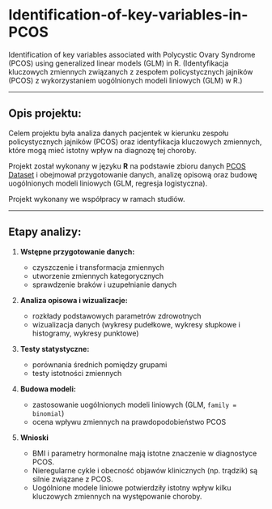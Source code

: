 # Identification-of-key-variables-in-PCOS
Identification of key variables associated with Polycystic Ovary Syndrome (PCOS) using generalized linear models (GLM) in R. (Identyfikacja kluczowych zmiennych związanych z zespołem policystycznych jajników (PCOS) z wykorzystaniem uogólnionych modeli liniowych (GLM) w R.)

---

## Opis projektu:
Celem projektu była analiza danych pacjentek w kierunku zespołu policystycznych jajników (PCOS) oraz 
identyfikacja kluczowych zmiennych, które mogą mieć istotny wpływ na diagnozę tej choroby.  

Projekt został wykonany w języku **R** na podstawie zbioru danych [PCOS Dataset](https://www.kaggle.com/datasets) i obejmował przygotowanie danych, analizę opisową oraz budowę uogólnionych modeli liniowych (GLM, regresja logistyczna).  

Projekt wykonany we współpracy w ramach studiów.

---

## Etapy analizy:
1. **Wstępne przygotowanie danych:**  
   - czyszczenie i transformacja zmiennych
   - utworzenie zmiennych kategorycznych 
   - sprawdzenie braków i uzupełnianie danych  

2. **Analiza opisowa i wizualizacje:**  
   - rozkłady podstawowych parametrów zdrowotnych 
   - wizualizacja danych (wykresy pudełkowe, wykresy słupkowe i histogramy, wykresy punktowe)

3. **Testy statystyczne:**  
   - porównania średnich pomiędzy grupami
   - testy istotności zmiennych

4. **Budowa modeli:**  
   - zastosowanie uogólnionych modeli liniowych (GLM, `family = binomial`)
   - ocena wpływu zmiennych na prawdopodobieństwo PCOS  

5. **Wnioski**  
   - BMI i parametry hormonalne mają istotne znaczenie w diagnostyce PCOS. 
   - Nieregularne cykle i obecność objawów klinicznych (np. trądzik) są silnie związane z PCOS. 
   - Uogólnione modele liniowe potwierdziły istotny wpływ kilku kluczowych zmiennych na występowanie choroby.  
